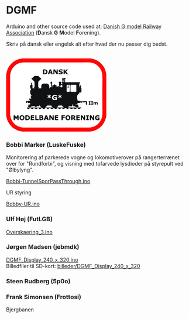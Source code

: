 # DGMF
Arduino and other source code used at: [Danish G model Railway Association](https://danskgmodelforening.dk/) (**D**ansk **G** **M**odel **F**orening).

Skriv på dansk eller engelsk alt efter hvad der nu passer dig bedst.

<br/>

<img src="https://github.com/MTD2A/DGMF/blob/main/billeder/DGMF-logo.jpg" height="200" width="274">

<br/>

### Bobbi Marker (LuskeFuske)

Monitorering af parkerede vogne og lokomotiverover på rangerterrænet over for "Rundforbi", og visning med tofarvede lysdioder på styrepult ved "Ølbylyng".

[Bobbi-TunnelSporPassThrough.ino](https://github.com/MTD2A/DGMF/blob/main/kildetekst/Bobbi-TunnelSporPassThrough.ino)

UR styring

[Bobby-UR.ino](https://github.com/MTD2A/DGMF/blob/main/kildetekst/Bobby-UR.ino)


### Ulf Høj (FutLGB)

[Overskaering_3.ino](https://github.com/MTD2A/DGMF/blob/main/kildetekst/Overskaering_3.ino)


### Jørgen Madsen (jebmdk)
[DGMF_Display_240_x_320.ino](https://github.com/MTD2A/DGMF/blob/main/kildetekst/DGMF_Display_240_x_320.ino)
<br/> Billedfiler til SD-kort: [billeder/DGMF_Display_240_x_320](https://github.com/MTD2A/DGMF/tree/main/billeder/DGMF_Display_240_x_320)

### Steen Rudberg (5p0o)


### Frank Simonsen (Frottosi)

Bjergbanen

